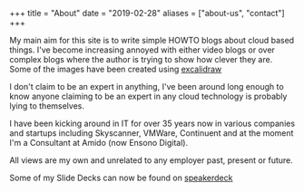 +++
title = "About"
date = "2019-02-28"
aliases = ["about-us", "contact"]
+++

My main aim for this site is to write simple HOWTO blogs about cloud based things. I've become increasing annoyed with either video blogs or over complex blogs where the author is trying to show how clever they are. Some of the images have been created using [excalidraw](https://excalidraw.com/)

I don't claim to be an expert in anything, I've been around long enough to know anyone claiming to be an expert in any cloud technology is probably lying to themselves.

I have been kicking around in IT for over 35 years now in various companies and startups including Skyscanner, VMWare, Continuent and at the moment I'm a Consultant at Amido (now Ensono Digital).

All views are my own and unrelated to any employer past, present or future.

Some of my Slide Decks can now be found on [speakerdeck](https://speakerdeck.com/neilarmitage)

